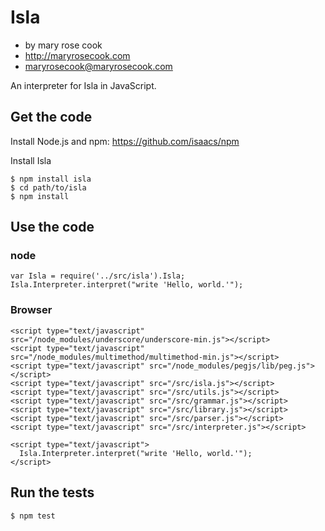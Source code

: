 # Isla

* by mary rose cook
* http://maryrosecook.com
* maryrosecook@maryrosecook.com

An interpreter for Isla in JavaScript.

## Get the code

Install Node.js and npm: https://github.com/isaacs/npm

Install Isla

    $ npm install isla
    $ cd path/to/isla
    $ npm install

## Use the code

### node

    var Isla = require('../src/isla').Isla;
    Isla.Interpreter.interpret("write 'Hello, world.'");

### Browser

    <script type="text/javascript" src="/node_modules/underscore/underscore-min.js"></script>
    <script type="text/javascript" src="/node_modules/multimethod/multimethod-min.js"></script>
    <script type="text/javascript" src="/node_modules/pegjs/lib/peg.js"></script>
    <script type="text/javascript" src="/src/isla.js"></script>
    <script type="text/javascript" src="/src/utils.js"></script>
    <script type="text/javascript" src="/src/grammar.js"></script>
    <script type="text/javascript" src="/src/library.js"></script>
    <script type="text/javascript" src="/src/parser.js"></script>
    <script type="text/javascript" src="/src/interpreter.js"></script>

    <script type="text/javascript">
      Isla.Interpreter.interpret("write 'Hello, world.'");
    </script>

## Run the tests

    $ npm test
